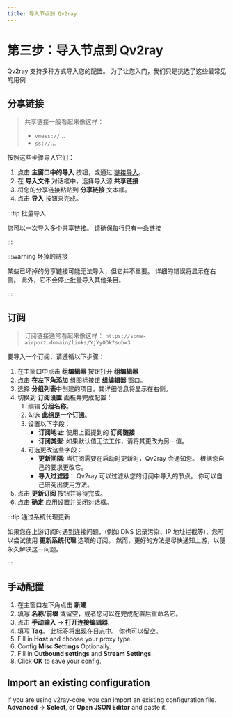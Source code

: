 ```yaml
---
title: 导入节点到 Qv2ray
---
```


# 第三步：导入节点到 Qv2ray

Qv2ray 支持多种方式导入您的配置。 为了让您入门，我们只是挑选了这些最常见的用例

## 分享链接

> 共享链接一般看起来像这样：
> 
> - `vmess://`...
> - `ss://`...

按照这些步骤导入它们：

1. 点击 **主窗口中的导入** 按钮，或通过 [链接导入](qv2ray://open/import/link)。
2. 在 **导入文件** 对话框中，选择导入源 **共享链接**
3. 将您的分享链接粘贴到 **分享链接** 文本框。
4. 点击 **导入** 按钮来完成。

:::tip 批量导入

您可以一次导入多个共享链接。 请确保每行只有一条链接

:::

:::warning 坏掉的链接

某些已坏掉的分享链接可能无法导入，但它并不重要。 详细的错误将显示在右侧。 此外，它不会停止批量导入其他条目。

:::

## 订阅

> 订阅链接通常看起来像这样： `https://some-airport.domain/links/YjYyODk?sub=3`

要导入一个订阅，请遵循以下步骤：

1. 在主窗口中点击 **组编辑器** 按钮打开 **组编辑器**
2. 点击 **在左下角添加** 组图标按钮 **[组编辑器](qv2ray://open/group/connection)** 窗口。
3. 选择 **分组列表**中创建的项目，其详细信息将显示在右侧。
4. 切换到 **订阅设置** 面板并完成配置：
   1. 编辑 **分组名称**。
   2. 勾选 **此组是一个订阅**。
   3. 设置以下字段：
      - **订阅地址**: 使用上面提到的 **订阅链接**
      - **订阅类型**: 如果默认值无法工作，请将其更改为另一值。
   4. 可选更改这些字段：
      - **更新间隔**: 当订阅需要在启动时更新时，Qv2ray 会通知您。 根据您自己的要求更改它。
      - **导入过滤器**︰ Qv2ray 可以过滤从您的订阅中导入的节点。 你可以自己研究出使用方法。
5. 点击 **更新订阅** 按钮并等待完成。
6. 点击 **确定** 应用设置并关闭对话框。

:::tip 通过系统代理更新

如果您在上游订阅时遇到连接问题，(例如 DNS 记录污染、IP 地址拦截等)，您可以尝试使用 **更新系统代理** 选项的订阅。 然而，更好的方法是尽快通知上游，以便永久解决这一问题。

:::

## 手动配置

1. 在主窗口左下角点击 **新建**
2. 填写 **名称/前缀** 或留空，或者您可以在完成配置后重命名它。
3. 点击 **手动输入** -> **打开连接编辑器**.
4. 填写 **Tag**。 此标签将出现在日志中。 你也可以留空。
5. Fill in **Host** and choose your proxy type.
6. Config **Misc Settings** Optionally.
7. Fill in **Outbound settings** and **Stream Settings**.
8. Click **OK** to save your config.

## Import an existing configuration

If you are using v2ray-core, you can import an existing configuration file. **Advanced** -> **Select**, or **Open JSON Editor** and paste it.
